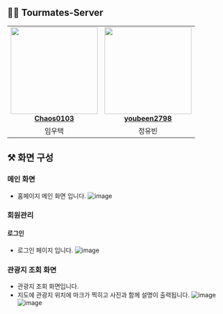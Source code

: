 ## 👩‍💻 Tourmates-Server

<table align="center">
    <tr align="center">
        <td style="min-width: 150px;">
            <a href="https://github.com/Chaos0103">
              <img src="https://avatars.githubusercontent.com/u/85945540?v=4?s=100" width="200">
              <br />
              <b>Chaos0103</b>
            </a>
        </td>
        <td style="min-width: 150px;">
            <a href="https://github.com/youbeen2798">
              <img src="https://avatars.githubusercontent.com/u/62228401?s=400&u=089174174580bea711bdbcdd778fde51a726a9a8&v=4" width="200">
              <br />
              <b>youbeen2798</b>
            </a> 
        </td>
    </tr>
    <tr align="center">
        <td>
            임우택
        </td>
        <td>
            정유빈
        </td>
    </tr>
</table>

## ⚒️ 화면 구성

### 메인 화면
- 홈페이지 메인 화면 입니다. 
![image](https://user-images.githubusercontent.com/62228401/235670627-0409ac58-abfc-4015-a9be-aac1101eff1b.png)

### 회원관리
#### 로그인
- 로그인 페이지 입니다.
![image](https://user-images.githubusercontent.com/62228401/235670929-f226b3b3-0569-41d9-a862-d0ea5c58c942.png)

### 관광지 조회 화면
- 관광지 조회 화면입니다.
- 지도에 관광지 위치에 마크가 찍히고 사진과 함께 설명이 출력됩니다.
![image](https://user-images.githubusercontent.com/62228401/235671473-49501993-e892-4c34-aa5e-4ce325662701.png)
![image](https://user-images.githubusercontent.com/62228401/235671867-3ae66337-152a-45bc-aa0c-ccdbea930402.png)

